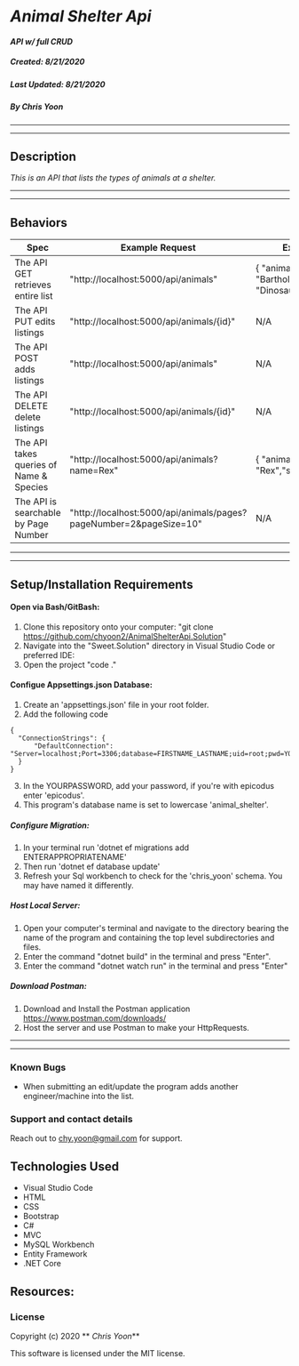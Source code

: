 # _Animal Shelter Api_

#### _API w/ full CRUD_
##### __Created:__ 8/21/2020
##### __Last Updated:__ 8/21/2020 
##### By _**Chris Yoon**_  
---
---

## Description

_This is an API that lists the types of animals at a shelter._

---
---

## Behaviors

| Spec| Example Request | Example Output
| ----------- | ----------- | ----------- |
| The API GET retrieves entire list| "http://localhost:5000/api/animals" |  { "animalId": 15, "name": "Bartholsssomew","species": "Dinosaur"} |
| The API PUT edits listings| "http://localhost:5000/api/animals/{id}" | N/A |
| The API POST adds listings| "http://localhost:5000/api/animals" | N/A |
| The API DELETE delete listings | "http://localhost:5000/api/animals/{id}" | N/A |
| The API takes queries of Name & Species | "http://localhost:5000/api/animals?name=Rex" | { "animalId": 13, "name": "Rex","species": "Dog"} |
| The API is searchable by Page Number  | "http://localhost:5000/api/animals/pages?pageNumber=2&pageSize=10" | N/A |

---
---
## Setup/Installation Requirements

#### Open via Bash/GitBash:

1. Clone this repository onto your computer:
    "git clone https://github.com/chyoon2/AnimalShelterApi.Solution"
2. Navigate into the "Sweet.Solution" directory in Visual Studio Code or preferred IDE:
3. Open the project
    "code ."

#### Configue Appsettings.json Database:
1. Create an 'appsettings.json' file in your root folder.
2. Add the following code
```
{
  "ConnectionStrings": {
      "DefaultConnection": "Server=localhost;Port=3306;database=FIRSTNAME_LASTNAME;uid=root;pwd=YOURPASSWORD"
  }
}
```
3. In the YOURPASSWORD, add your password, if you're with epicodus enter 'epicodus'.
4. This program's database name is set to lowercase 'animal_shelter'.

##### Configure Migration:
1. In your terminal run 'dotnet ef migrations add ENTERAPPROPRIATENAME'
2. Then run 'dotnet ef database update'
3. Refresh your Sql workbench to check for the 'chris_yoon' schema. You may have named it differently.

##### Host Local Server:
1. Open your computer's terminal and navigate to the directory bearing the name of the program and containing the top level subdirectories and files.
2. Enter the command "dotnet build" in the terminal and press "Enter".
3. Enter the command "dotnet watch run" in the terminal and press "Enter"

##### Download Postman:
1. Download and Install the Postman application https://www.postman.com/downloads/
2. Host the server and use Postman to make your HttpRequests.

---
---

### Known Bugs

* When submitting an edit/update the program adds another engineer/machine into the list.

### Support and contact details
Reach out to chy.yoon@gmail.com for support.

## Technologies Used

* Visual Studio Code
* HTML
* CSS
* Bootstrap
* C#
* MVC
* MySQL Workbench
* Entity Framework
* .NET Core

## Resources:

### License

Copyright (c) 2020 ** _Chris Yoon_**

This software is licensed under the MIT license.